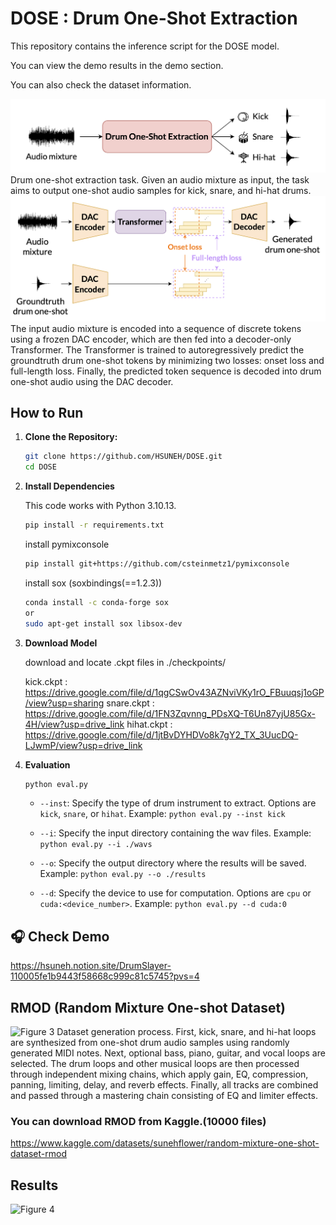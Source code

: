 # DOSE : Drum One-Shot Extraction
This repository contains the inference script for the DOSE model. 

You can view the demo results in the demo section. 

You can also check the dataset information.

![Figure 1](./figures/1_task.png)
Drum one-shot extraction task. Given an audio mixture as input, the task aims to output one-shot audio samples for kick, snare, and hi-hat drums.
![Figure 2](./figures/2_method.png)
The input audio mixture is encoded into a sequence of discrete tokens using a frozen DAC encoder, which are then fed into a decoder-only Transformer. The Transformer is trained to autoregressively predict the groundtruth drum one-shot tokens by minimizing two losses: onset loss and full-length loss. Finally, the predicted token sequence is decoded into drum one-shot audio using the DAC decoder.

## How to Run

1. **Clone the Repository:**
   ```bash
   git clone https://github.com/HSUNEH/DOSE.git
   cd DOSE
2. **Install Dependencies**


    This code works with Python 3.10.13.
    ```bash
    pip install -r requirements.txt
    ```
    install pymixconsole
    ```bash 
    pip install git+https://github.com/csteinmetz1/pymixconsole
    ```
    install sox (soxbindings(==1.2.3))
    ```bash
    conda install -c conda-forge sox
    or
    sudo apt-get install sox libsox-dev
    ```
3. **Download Model**


    download and locate .ckpt files in ./checkpoints/


    kick.ckpt : https://drive.google.com/file/d/1qgCSwOv43AZNviVKy1rO_FBuuqsj1oGP/view?usp=sharing
    snare.ckpt : https://drive.google.com/file/d/1FN3Zqvnng_PDsXQ-T6Un87yjU85Gx-4H/view?usp=drive_link
    hihat.ckpt : https://drive.google.com/file/d/1jtBvDYHDVo8k7gY2_TX_3UucDQ-LJwmP/view?usp=drive_link
4. **Evaluation**
    ```bash
    python eval.py
    ```
    - `--inst`: Specify the type of drum instrument to extract. Options are `kick`, `snare`, or `hihat`.
      Example: `python eval.py --inst kick`
    
    - `--i`: Specify the input directory containing the wav files.
      Example: `python eval.py --i ./wavs`
    
    - `--o`: Specify the output directory where the results will be saved.
      Example: `python eval.py --o ./results`
    
    - `--d`: Specify the device to use for computation. Options are `cpu` or `cuda:<device_number>`.
      Example: `python eval.py --d cuda:0`


## 🎧 Check Demo 
https://hsuneh.notion.site/DrumSlayer-110005fe1b9443f58668c999c81c5745?pvs=4

## RMOD (Random Mixture One-shot Dataset)
![Figure 3](./figures/3_dataset.png)
Dataset generation process. First, kick, snare, and hi-hat loops are synthesized from one-shot drum audio samples using randomly generated MIDI notes. Next, optional bass, piano, guitar, and vocal loops are selected. The drum loops and other musical loops are then processed through independent mixing chains, which apply gain, EQ, compression, panning, limiting, delay, and reverb effects. Finally, all tracks are combined and passed through a mastering chain consisting of EQ and limiter effects.

### You can download RMOD from Kaggle.(10000 files)

https://www.kaggle.com/datasets/sunehflower/random-mixture-one-shot-dataset-rmod

## Results
![Figure 4](./figures/4_result.png)